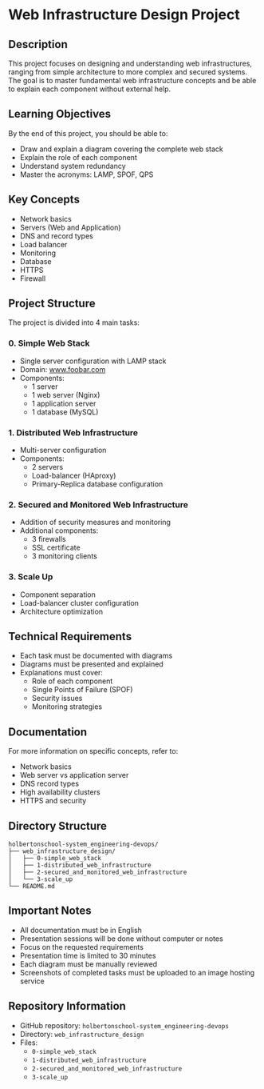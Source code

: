 # Web Infrastructure Design Project

## Description
This project focuses on designing and understanding web infrastructures, ranging from simple architecture to more complex and secured systems. The goal is to master fundamental web infrastructure concepts and be able to explain each component without external help.

## Learning Objectives

By the end of this project, you should be able to:

* Draw and explain a diagram covering the complete web stack
* Explain the role of each component
* Understand system redundancy
* Master the acronyms: LAMP, SPOF, QPS

## Key Concepts

* Network basics
* Servers (Web and Application)
* DNS and record types
* Load balancer
* Monitoring
* Database
* HTTPS
* Firewall

## Project Structure

The project is divided into 4 main tasks:

### 0. Simple Web Stack
* Single server configuration with LAMP stack
* Domain: www.foobar.com
* Components: 
  - 1 server
  - 1 web server (Nginx)
  - 1 application server
  - 1 database (MySQL)

### 1. Distributed Web Infrastructure
* Multi-server configuration
* Components:
  - 2 servers
  - Load-balancer (HAproxy)
  - Primary-Replica database configuration

### 2. Secured and Monitored Web Infrastructure
* Addition of security measures and monitoring
* Additional components:
  - 3 firewalls
  - SSL certificate
  - 3 monitoring clients

### 3. Scale Up
* Component separation
* Load-balancer cluster configuration
* Architecture optimization

## Technical Requirements

* Each task must be documented with diagrams
* Diagrams must be presented and explained
* Explanations must cover:
  - Role of each component
  - Single Points of Failure (SPOF)
  - Security issues
  - Monitoring strategies

## Documentation

For more information on specific concepts, refer to:
* Network basics
* Web server vs application server
* DNS record types
* High availability clusters
* HTTPS and security

## Directory Structure

```
holbertonschool-system_engineering-devops/
├── web_infrastructure_design/
│   ├── 0-simple_web_stack
│   ├── 1-distributed_web_infrastructure
│   ├── 2-secured_and_monitored_web_infrastructure
│   └── 3-scale_up
└── README.md
```

## Important Notes

* All documentation must be in English
* Presentation sessions will be done without computer or notes
* Focus on the requested requirements
* Presentation time is limited to 30 minutes
* Each diagram must be manually reviewed
* Screenshots of completed tasks must be uploaded to an image hosting service

## Repository Information

* GitHub repository: `holbertonschool-system_engineering-devops`
* Directory: `web_infrastructure_design`
* Files: 
  - `0-simple_web_stack`
  - `1-distributed_web_infrastructure`
  - `2-secured_and_monitored_web_infrastructure`
  - `3-scale_up`
